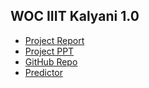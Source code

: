 ## WOC IIIT Kalyani 1.0

<ul>
  <li> <a href="https://github.com/ankit-kaushal/Winter-of-Code-IIIT-Kalyani-1.0/blob/main/Ankit%20Kaushal/WOC-Report_Ankit_Kaushal.pdf">Project Report</a> </li>
  <li> <a href="https://kpin.in/novid-ppt">Project PPT</a> </li>
  <li> <a href="https://github.com/ankit-kaushal/NOvid-20">GitHub Repo</a> </li>
  <li> <a href="https://novid-predict.herokuapp.com/">Predictor</a> </li>
</ul>
